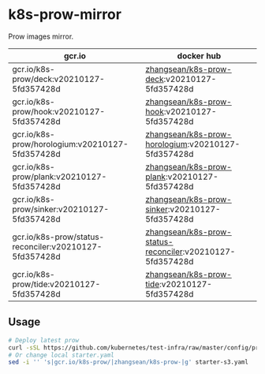 # k8s-prow-mirror

Prow images mirror.

gcr.io | docker hub
---|---
gcr.io/k8s-prow/deck:v20210127-5fd357428d | [zhangsean/k8s-prow-deck](https://hub.docker.com/r/zhangsean/k8s-prow-deck):v20210127-5fd357428d
gcr.io/k8s-prow/hook:v20210127-5fd357428d | [zhangsean/k8s-prow-hook](https://hub.docker.com/r/zhangsean/k8s-prow-hook):v20210127-5fd357428d
gcr.io/k8s-prow/horologium:v20210127-5fd357428d | [zhangsean/k8s-prow-horologium](https://hub.docker.com/r/zhangsean/k8s-prow-horologium):v20210127-5fd357428d
gcr.io/k8s-prow/plank:v20210127-5fd357428d | [zhangsean/k8s-prow-plank](https://hub.docker.com/r/zhangsean/k8s-prow-plank):v20210127-5fd357428d
gcr.io/k8s-prow/sinker:v20210127-5fd357428d | [zhangsean/k8s-prow-sinker](https://hub.docker.com/r/zhangsean/k8s-prow-sinker):v20210127-5fd357428d
gcr.io/k8s-prow/status-reconciler:v20210127-5fd357428d | [zhangsean/k8s-prow-status-reconciler](https://hub.docker.com/r/zhangsean/k8s-prow-status-reconciler):v20210127-5fd357428d
gcr.io/k8s-prow/tide:v20210127-5fd357428d | [zhangsean/k8s-prow-tide](https://hub.docker.com/r/zhangsean/k8s-prow-tide):v20210127-5fd357428d

## Usage

```bash
# Deploy latest prow
curl -sSL https://github.com/kubernetes/test-infra/raw/master/config/prow/cluster/starter-s3.yaml | sed 's|gcr.io/k8s-prow/|zhangsean/k8s-prow-|g' | kubectl apply -f -
# Or change local starter.yaml
sed -i '' 's|gcr.io/k8s-prow/|zhangsean/k8s-prow-|g' starter-s3.yaml
```
